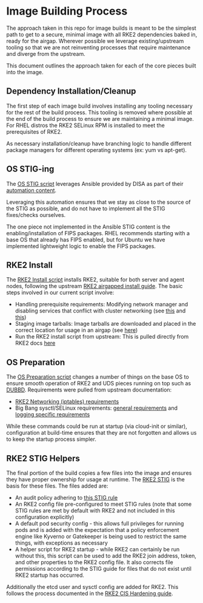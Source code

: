 # Image Building Process

The approach taken in this repo for image builds is meant to be the simplest path to get to a secure, minimal image with all RKE2 dependencies baked in, ready for the airgap. Wherever possible we leverage existing/upstream tooling so that we are not reinventing processes that require maintenance and diverge from the upstream.

This document outlines the approach taken for each of the core pieces built into the image.

## Dependency Installation/Cleanup

The first step of each image build involves installing any tooling necessary for the rest of the build process. This tooling is removed where possible at the end of the build process to ensure we are maintaining a minimal image. For RHEL distros the RKE2 SELinux RPM is installed to meet the prerequisites of RKE2.

As necessary installation/cleanup have branching logic to handle different package managers for different operating systems (ex: yum vs apt-get).

## OS STIG-ing

The [OS STIG script](../packer/scripts/os-stig.sh) leverages Ansible provided by DISA as part of their [automation content](https://public.cyber.mil/stigs/supplemental-automation-content/).

Leveraging this automation ensures that we stay as close to the source of the STIG as possible, and do not have to implement all the STIG fixes/checks ourselves.

The one piece not implemented in the Ansible STIG content is the enabling/installation of FIPS packages. RHEL recommends starting with a base OS that already has FIPS enabled, but for Ubuntu we have implemented lightweight logic to enable the FIPS packages.

## RKE2 Install

The [RKE2 Install script](../packer/scripts/rke2-install.sh) installs RKE2, suitable for both server and agent nodes, following the upstream [RKE2 airgapped install guide](https://docs.rke2.io/install/airgap). The basic steps involved in our current script involve:
- Handling prerequisite requirements: Modifying network manager and disabling services that conflict with cluster networking (see [this](https://docs.rke2.io/known_issues#firewalld-conflicts-with-default-networking) and [this](https://docs.rke2.io/known_issues#networkmanager))
- Staging image tarballs: Image tarballs are downloaded and placed in the correct location for usage in an airgap (see [here](https://docs.rke2.io/install/airgap#tarball-method))
- Run the RKE2 install script from upstream: This is pulled directly from RKE2 docs [here](https://docs.rke2.io/install/airgap#rke2-installsh-script-install)

## OS Preparation

The [OS Preparation script](../packer/scripts/os-prep.sh) changes a number of things on the base OS to ensure smooth operation of RKE2 and UDS pieces running on top such as [DUBBD](https://github.com/defenseunicorns/uds-package-dubbd). Requirements were pulled from upstream documentation:
- [RKE2 Networking (iptables) requirements](https://docs.rke2.io/install/requirements#networking)
- Big Bang sysctl/SELinux requirements: [general requirements](https://docs-bigbang.dso.mil/latest/docs/prerequisites/os-preconfiguration/) and [logging specific requirements](https://docs-bigbang.dso.mil/latest/packages/fluentbit/docs/TROUBLESHOOTING/?h=fs.inotify.max_user_watches%2F#Too-many-open-files)

While these commands could be run at startup (via cloud-init or similar), configuration at build-time ensures that they are not forgotten and allows us to keep the startup process simpler.

## RKE2 STIG Helpers

The final portion of the build copies a few files into the image and ensures they have proper ownership for usage at runtime. The [RKE2 STIG](https://www.stigviewer.com/stig/rancher_government_solutions_rke2/2022-10-13/) is the basis for these files. The files added are:
- An audit policy adhering to [this STIG rule](https://www.stigviewer.com/stig/rancher_government_solutions_rke2/2022-10-13/finding/V-254555)
- An RKE2 config file pre-configured to meet STIG rules (note that some STIG rules are met by default with RKE2 and not included in this configuration explicitly)
- A default pod security config - this allows full privileges for running pods and is added with the expectation that a policy enforcement engine like Kyverno or Gatekeeper is being used to restrict the same things, with exceptions as necessary
- A helper script for RKE2 startup - while RKE2 can certainly be run without this, this script can be used to add the RKE2 join address, token, and other properties to the RKE2 config file. It also corrects file permissions according to the STIG guide for files that do not exist until RKE2 startup has occurred.

Additionally the etcd user and sysctl config are added for RKE2. This follows the process documented in the [RKE2 CIS Hardening guide](https://docs.rke2.io/security/hardening_guide#ensure-etcd-is-configured-properly).
